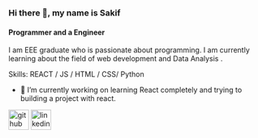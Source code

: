 ### Hi there 👋, my name is Sakif
#### Programmer and a Engineer
I am EEE graduate who is passionate about programming. I am currently learning about the field of web development and Data Analysis .


Skills: REACT / JS / HTML / CSS/ Python

- 🔭 I’m currently working on learning React completely and trying to building a project with react. 


[<img src='https://cdn.jsdelivr.net/npm/simple-icons@3.0.1/icons/github.svg' alt='github' height='40'>](https://github.com/Sakif04)  [<img src='https://cdn.jsdelivr.net/npm/simple-icons@3.0.1/icons/linkedin.svg' alt='linkedin' height='40'>](https://www.linkedin.com/in/sakif-rafid-7289a6206/)  

